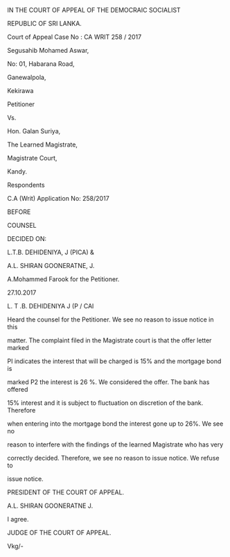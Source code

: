 IN THE COURT OF APPEAL OF THE DEMOCRAIC SOCIALIST

REPUBLIC OF SRI LANKA.

Court of Appeal Case No : CA WRIT 258 / 2017

Segusahib Mohamed Aswar,

No: 01, Habarana Road,

Ganewalpola,

Kekirawa

Petitioner

Vs.

Hon. Galan Suriya,

The Learned Magistrate,

Magistrate Court,

Kandy.

Respondents

C.A (Writ) Application No: 258/2017

BEFORE

COUNSEL

DECIDED ON:

L.T.B. DEHIDENIYA, J (PICA) &

A.L. SHlRAN GOONERATNE, J.

A.Mohammed Farook for the Petitioner.

27.10.2017

L. T .B. DEHIDENIYA J (P / CAl

Heard the counsel for the Petitioner. We see no reason to issue notice in this

matter. The complaint filed in the Magistrate court is that the offer letter marked

PI indicates the interest that will be charged is 15% and the mortgage bond is

marked P2 the interest is 26 %. We considered the offer. The bank has offered

15% interest and it is subject to fluctuation on discretion of the bank. Therefore

when entering into the mortgage bond the interest gone up to 26%. We see no

reason to interfere with the findings of the learned Magistrate who has very

correctly decided. Therefore, we see no reason to issue notice. We refuse to

issue notice.

PRESIDENT OF THE COURT OF APPEAL.

A.L. SHIRAN GOONERATNE J.

I agree.

JUDGE OF THE COURT OF APPEAL.

Vkg/-